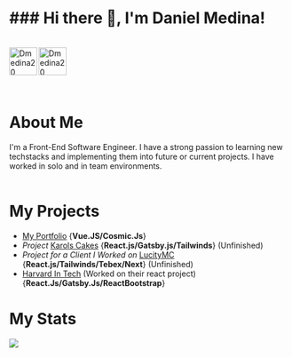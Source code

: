 <h1>### Hi there 👋, I'm Daniel Medina!</h1>

<br/>
<a href="https://www.linkedin.com/in/dannymedina007/" target="_blank" >
    <img align ="left" alt="Dmedina20 LinkedIN" width="50px" src ="https://img.icons8.com/nolan/64/linkedin.png" />
</a>
  <a href="https://www.danielmed.com" target="_blank">
    <img align ="left" alt="Dmedina20 Portfolio " width="50px" src ="https://img.icons8.com/nolan/64/resume.png" />
  </a>
  
  <br/>
  
  <br/>
  
![]()

<br/>
<h1 >About Me</h1>
I'm a Front-End Software Engineer. I have a strong passion to learning new techstacks and implementing them into future or current projects. I have worked in solo and in team environments.
<br/>
<br/>

<h1>My Projects</h1>

- [My Portfolio](https://www.danielmed.com) {**Vue.JS/Cosmic.Js**}
- *Project* [Karols Cakes](https://karols-cakes.netlify.app) {**React.js/Gatsby.js/Tailwinds**} (Unfinished)
- *Project for a Client I Worked on* [LucityMC](https://reactproject-f9d50.web.app)  {**React.js/Tailwinds/Tebex/Next**} (Unfinished)
- [Harvard In Tech](https://www.harvardintechseattle.com) (Worked on their react project) {**React.Js/Gatsby.Js/ReactBootstrap**}


<h1>My Stats</h1>


<div align="left"><img src="https://github-profile-trophy.vercel.app/?username=Dmedina20&theme=tokyonight&count_private=true&include_all_commits"></div>

